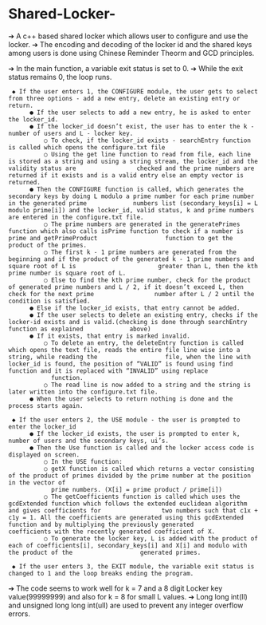 # Shared-Locker-
➔ A c++ based shared locker which allows user to configure and use the locker. 
➔ The encoding and decoding of the locker id and the shared keys among users is done using Chinese Reminder Theorm and GCD principles.

➔ In the main function, a variable exit status is set to 0.
➔ While the exit status remains 0, the loop runs.

     ◆ If the user enters 1, the CONFIGURE module, the user gets to select from three options - add a new entry, delete an existing entry or return.
          ● If the user selects to add a new entry, he is asked to enter the locker_id.
          ● If the locker_id doesn’t exist, the user has to enter the k - number of users and L - locker key.
              ○ To check, if the locker_id exists - searchEntry function is called which opens the configure.txt file
              ○ Using the get line function to read from file, each line is stored as a string and using a string stream, the locker_id and the validity status are                 checked and the prime numbers are returned if it exists and is a valid entry else an empty vector is returned.
          ● Then the CONFIGURE function is called, which generates the secondary keys by doing L modulo a prime number for each prime number in the generated prime             numbers list (secondary_keys[i] = L modulo prime[i]) and the locker_id, valid status, k and prime numbers are entered in the configure.txt file.
              ○ The prime numbers are generated in the generatePrimes function which also calls isPrime function to check if a number is prime and getPrimeProduct                   function to get the product of the primes.
              ○ The first k - 1 prime numbers are generated from the beginning and if the product of the generated k - 1 prime numbers and square root of L is                       greater than L, then the kth prime number is square root of L.
              ○ Else to find the kth prime number, check for the product of generated prime numbers and L / 2, if it doesn’t exceed L, then check for the next prime                 number after L / 2 until the condition is satisfied.
          ● Else if the locker_id exists, that entry cannot be added.
          ● If the user selects to delete an existing entry, checks if the locker-id exists and is valid.(checking is done through searchEntry function as explained             above)
          ● If it exists, that entry is marked invalid. 
              ○ To delete an entry, the deleteEntry function is called which opens the text file, reads the entire file line wise into a string, while reading the                   file, when the line with locker_id is found, the position of “VALID” is found using find function and it is replaced with “INVALID” using replace
                function.
              ○ The read line is now added to a string and the string is later written into the configure.txt file.
          ● When the user selects to return nothing is done and the process starts again.

     ◆ If the user enters 2, the USE module - the user is prompted to enter the locker_id
          ● If the locker_id exists, the user is prompted to enter k, number of users and the secondary keys, ui’s.
          ● Then the Use function is called and the locker access code is displayed on screen.
              ○ In the USE function:
              ○ getX function is called which returns a vector consisting of the product of primes divided by the prime number at the position in the vector of
                prime numbers. (X[i] = prime product / prime[i])
              ○ The getCoefficients function is called which uses the gcdExtended function which follows the extended euclidean algorithm and gives coefficients for                 two numbers such that c1x + c1y = 1. All the coefficients are generated using this gcdExtended function and by multiplying the previously generated                 coefficients with the recently generated coefficient of X.
              ○ To generate the locker key, L is added with the product of each of coefficients[i], secondary_keys[i] and X[i] and modulo with the product of the                   generated primes.

     ◆ If the user enters 3, the EXIT module, the variable exit status is changed to 1 and the loop breaks ending the program.


➔ The code seems to work well for k = 7 and a 8 digit Locker key value(99999999) and also for k = 8 for small L values.
➔ Long long int(ll) and unsigned long long int(ull) are used to prevent any integer overflow errors.
